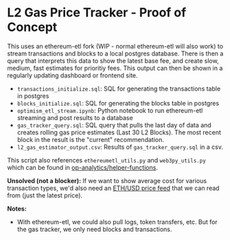 # L2 Gas Price Tracker - Proof of Concept
This uses an ethereum-etl fork (WIP - normal ethereum-etl will also work) to stream transactions and blocks to a local postgres database. There is then a query that interprets this data to show the latest base fee, and create slow, medium, fast estimates for prioritiy fees. This output can then be shown in a regularly updating dashboard or frontend site.

- `transactions_initialize.sql`: SQL for generating the transactions table in postgres
- `blocks_initialize.sql`: SQL for generating the blocks table in postgres
- `optimism_etl_stream.ipynb`: Python notebook to run ethereum-etl streaming and post results to a database
- `gas_tracker_query.sql`: SQL query that pulls the last day of data and creates rolling gas price estimates (Last 30 L2 Blocks). The most recent block in the result is the "current" recommendation.
- `l2_gas_estimator_output.csv`: Results of `gas_tracker_query.sql` in a csv.

This script also references `ethereumetl_utils.py` and `web3py_utils.py` which can be found in [op-analytics/helper-functions](https://github.com/ethereum-optimism/op-analytics/tree/main/helper_functions).

**Unsolved (not a blocker):** If we want to show average cost for various transaction types, we'd also need an [ETH/USD price feed](https://api.coingecko.com/api/v3/simple/price?ids=ethereum&vs_currencies=USD) that we can read from (just the latest price).

**Notes:**
- With ethereum-etl, we could also pull logs, token transfers, etc. But for the gas tracker, we only need blocks and transactions.

